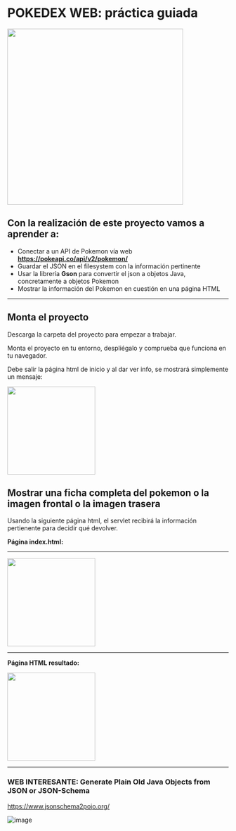 # POKEDEX WEB: práctica guiada
<img src="https://user-images.githubusercontent.com/91023374/231422148-c2699d1c-2aab-452c-915d-406c4fc85eb4.png" height="400"/>

## Con la realización de este proyecto vamos a aprender a:

- Conectar a un API de Pokemon vía web **https://pokeapi.co/api/v2/pokemon/**
- Guardar el JSON en el filesystem con la información pertinente
- Usar la librería **Gson** para convertir el json a objetos Java, concretamente a objetos Pokemon
- Mostrar la información del Pokemon en cuestión en una página HTML

____

## Monta el proyecto

Descarga la carpeta del proyecto para empezar a trabajar.

Monta el proyecto en tu entorno, despliégalo y comprueba que funciona en tu navegador.

Debe salir la página html de inicio y al dar ver info, se mostrará simplemente un mensaje:

<img src="https://github.com/profeMelola/Programacion-07-2023-24/assets/91023374/476eb14b-416f-4364-969d-c0e23e0d879e" height="200"/>



## Mostrar una ficha completa del pokemon o la imagen frontal o la imagen trasera

Usando la siguiente página html, el servlet recibirá la información pertienente para decidir qué devolver.

**Página index.html:**

___
<img src="https://user-images.githubusercontent.com/91023374/231729308-8aec30d0-d840-423d-a4ed-0a7f1c5ac6e8.png" height="200"/>

___

**Página HTML resultado:**

<img src="https://user-images.githubusercontent.com/91023374/231729364-0ae60908-bf0d-4b6d-bbf2-fc7eb4465ad2.png" height="200"/>


___

### WEB INTERESANTE: Generate Plain Old Java Objects from JSON or JSON-Schema

https://www.jsonschema2pojo.org/

![image](https://user-images.githubusercontent.com/91023374/232442531-d80411cd-9af9-490a-98fa-eea8959e85f9.png)

